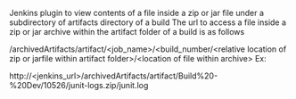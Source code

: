 Jenkins plugin to view contents of a file inside a zip or jar file under
a subdirectory of artifacts directory of a build The url to access a
file inside a zip or jar archive within the artifact folder of a build
is as follows

/archivedArtifacts/artifact/\<job\_name\>/\<build\_number/\<relative
location of zip or jarfile within artifact folder\>/\<location of file
within archive\> Ex:

http://\<jenkins\_url\>/archivedArtifacts/artifact/Build%20-%20Dev/10526/junit-logs.zip/junit.log
